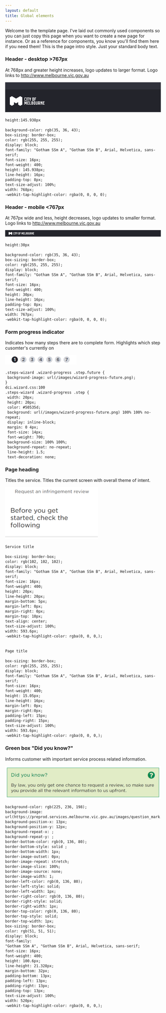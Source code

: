 ```yaml
---
layout: default
title: Global elements
---
```


Welcome to the template page. I've laid out commonly used components so you can just copy this page when you want to create a new page for instance. Or as a reference for components, you know you'll find them here if you need them!
This is the page intro style. Just your standard body text.


### Header - desktop >767px
At 768px and greater height increases, logo updates to larger format. Logo links to http://www.melbourne.vic.gov.au

![](img/header_desktop.png)

```
height:145.938px

background-color: rgb(35, 36, 43);
box-sizing: border-box;
color: rgb(255, 255, 255);
display: block;
font-family: "Gotham SSm A", "Gotham SSm B", Arial, Helvetica, sans-serif;
font-size: 16px;
font-weight: 400;
height: 145.938px;
line-height: 16px;
padding-top: 8px;
text-size-adjust: 100%;
width: 768px;
-webkit-tap-highlight-color: rgba(0, 0, 0, 0);

```

### Header - mobile <767px
At 767px wide and less, height decreases, logo updates to smaller format. Logo links to http://www.melbourne.vic.gov.au

![](img/header_mobile.png)

```
height:30px

background-color: rgb(35, 36, 43);
box-sizing: border-box;
color: rgb(255, 255, 255);
display: block;
font-family: "Gotham SSm A", "Gotham SSm B", Arial, Helvetica, sans-serif;
font-size: 16px;
font-weight: 400;
height: 30px;
line-height: 16px;
padding-top: 8px;
text-size-adjust: 100%;
width: 767px;
-webkit-tap-highlight-color: rgba(0, 0, 0, 0);

```

### Form progress indicator
Indicates how many steps there are to complete form. Highlights which step cusomter's currently on

![](img/steps_graphic.png)

```
.steps-wizard .wizard-progress .step.future {
 background-image: url(/images/wizard-progress-future.png);
}
dci.wizard.css:100
.steps-wizard .wizard-progress .step {
 width: 20px;
 height: 20px;
 color: #50535d;
 background: url(/images/wizard-progress-future.png) 100% 100% no-repeat;
 display: inline-block;
 margin: 0 4px;
 font-size: 14px;
 font-weight: 700;
 background-size: 100% 100%;
 background-repeat: no-repeat;
 line-height: 1.5;
 text-decoration: none;

```

### Page heading
Titles the service. Titles the current screen with overall theme of intent.

![](img/Page_title.png)

```
Service title

box-sizing: border-box;
color: rgb(102, 102, 102);
display: block;
font-family: "Gotham SSm A", "Gotham SSm B", Arial, Helvetica, sans-serif;
font-size: 16px;
font-weight: 400;
height: 20px;
line-height: 20px;
margin-bottom: 5px;
margin-left: 0px;
margin-right: 0px;
margin-top: 10px;
text-align: center;
text-size-adjust: 100%;
width: 593.6px;
-webkit-tap-highlight-color: rgba(0, 0, 0,);


Page title

box-sizing: border-box;
color: rgb(255, 255, 255);
display: block;
font-family: "Gotham SSm A", "Gotham SSm B", Arial, Helvetica, sans-serif;
font-size: 16px;
font-weight: 400;
height: 15.05px;
line-height: 16px;
margin-left: 0px;
margin-right:0px;
padding-left: 15px;
padding-right: 15px;
text-size-adjust: 100%;
width: 593.6px;
-webkit-tap-highlight-color: rgba(0, 0, 0,);

```

### Green box "Did you know?"
Informs customer with important service process related information.

![](img/DidYouKnow.png)

```
background-color: rgb(225, 236, 198);
background-image: url(https://preprod.services.melbourne.vic.gov.au/images/question_mark.png);
background-position-x: 13px;
background-position-y: 12px;
background-repeat-x: ;
background-repeat-y: ;
border-bottom-color: rgb(0, 136, 80);
border-bottom-style: solid ;
border-bottom-width: 1px;
border-image-outset: 0px;
border-image-repeat: stretch;
border-image-slice: 100%;
border-image-source: none;
border-image-width: 1;
border-left-color: rgb(0, 136, 80);
border-left-style: solid;
border-left-width: 1px;
border-right-color: rgb(0, 136, 80);
border-right-style: solid;
border-right-width: 1px;
border-top-color: rgb(0, 136, 80);
border-top-style: solid;
border-top-width: 1px;
box-sizing: border-box;
color: rgb(51, 51, 51);
display: block;
font-family:
"Gotham SSm A", "Gotham SSm B", Arial, Helvetica, sans-serif;
font-size: 16px;
font-weight: 400;
height: 100.6px;
line-height: 21.328px;
margin-bottom: 32px;
padding-bottom: 13px;
padding-left: 13px;
padding-right: 13px;
padding-top: 13px;
text-size-adjust: 100%;
width: 520px;
-webkit-tap-highlight-color: rgba(0, 0, 0,);

```

